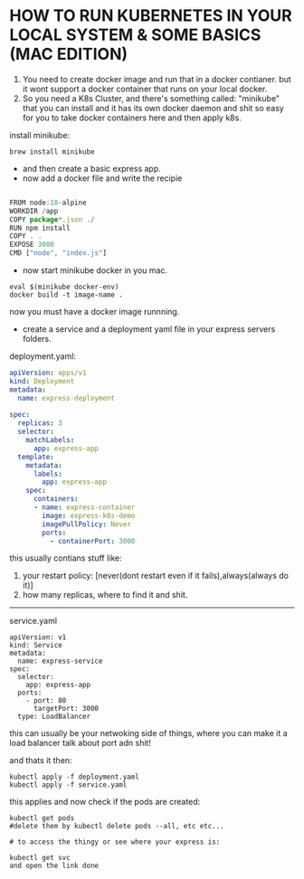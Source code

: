 # HOW TO RUN KUBERNETES IN YOUR LOCAL SYSTEM & SOME BASICS (MAC EDITION)


1. You need to create docker image and run that in a docker contianer. but it wont support a docker container that runs on your local docker.
2. So you need a K8s Cluster, and there's something called: "minikube" that you can install and it has its own docker daemon and shit so easy for you to take docker containers here and then apply k8s.

install minikube:

```TERMINAL
brew install minikube
```

- and then create a basic express app.
- now add a docker file and write the recipie

```js

FROM node:18-alpine
WORKDIR /app
COPY package*.json ./
RUN npm install
COPY . .
EXPOSE 3000
CMD ["node", "index.js"]

```

- now start minikube docker in you mac.

```
eval $(minikube docker-env)
docker build -t image-name .
```

now you must have a docker image runnning.

- create a service and a deployment yaml file in your express servers folders.

deployment.yaml:

```yaml
apiVersion: apps/v1
kind: Deployment
metadata:
  name: express-deployment
  
spec:
  replicas: 3
  selector:
    matchLabels:
      app: express-app
  template:
    metadata:
      labels:
        app: express-app
    spec:
      containers:
      - name: express-container
        image: express-k8s-demo
        imagePullPolicy: Never
        ports:
          - containerPort: 3000

```


this usually contians stuff like:
1. your restart policy: [never(dont restart even if it fails),always(always do it)]
2. how many replicas, where to find it and shit.

---

service.yaml

```
apiVersion: v1
kind: Service
metadata:
  name: express-service
spec:
  selector:
    app: express-app
  ports:
    - port: 80
      targetPort: 3000
  type: LoadBalancer

```

this can usually be your netwoking side of things, where you can make it a load balancer talk about port adn shit!


and thats it then:

```
kubectl apply -f deployment.yaml
kubectl apply -f service.yaml
```

this applies and now check if the pods are created:

```
kubectl get pods
#delete them by kubectl delete pods --all, etc etc...

# to access the thingy or see where your express is:

kubectl get svc
and open the link done
```

